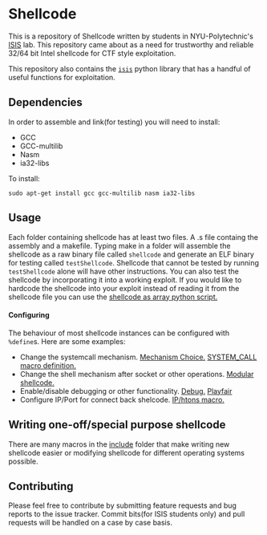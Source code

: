 # Shellcode
This is a repository of Shellcode written by students in NYU-Polytechnic's [ISIS](http://www.isis.poly.edu/) lab. This repository came about as a need for trustworthy and reliable 32/64 bit Intel shellcode for CTF style exploitation.


This repository also contains the [`isis`](https://github.com/isislab/Shellcode/tree/master/isis) python library that has a handful of useful functions for exploitation. 





## Dependencies
In order to assemble and link(for testing) you will need to install:

- GCC
- GCC-multilib
- Nasm
- ia32-libs


To install:

`sudo apt-get install gcc gcc-multilib nasm ia32-libs`



## Usage
Each folder containing shellcode has at least two files. A .s file containg the assembly and a makefile. Typing make in a folder will assemble the shellcode as a raw binary file called `shellcode` and generate an ELF binary for testing called `testShellcode`. Shellcode that cannot be tested by running `testShellcode` alone will have other instructions. You can also test the shellcode by incorporating it into a working exploit. If you would like to hardcode the shellcode into your exploit instead of reading it from the shellcode file you can use the [shellcode as array python script.](https://github.com/isislab/Shellcode/blob/master/shellcodeAsArray/sa.py)


#### Configuring
The behaviour of most shellcode instances can be configured with `%define`s. Here are some examples:

- Change the systemcall mechanism. [Mechanism Choice.](https://github.com/isislab/Shellcode/blob/master/32shellEmulator/makefile#L6)  [SYSTEM_CALL macro definition.](https://github.com/isislab/Shellcode/blob/master/include/syscall.s)
- Change the shell mechanism after socket or other operations. [Modular shellcode.](https://github.com/isislab/Shellcode/blob/master/32bitSocketReuse/shell32.s#L63) 
- Enable/disable debugging or other functionality. [Debug.](https://github.com/isislab/Shellcode/blob/master/32bitSocketReuse/shell32.s#L35) [Playfair](https://github.com/isislab/Shellcode/blob/master/32shellEmulator/shell32.s#L22)
- Configure IP/Port for connect back shelcode. [IP/htons macro.](https://github.com/isislab/Shellcode/blob/master/reverse32IPv4/r32.s#L10)

## Writing one-off/special purpose shellcode 
There are many macros in the [include](https://github.com/isislab/Shellcode/tree/master/include) folder that make writing new shellcode easier or modifying shellcode for different operating systems possible. 

## Contributing
Please feel free to contribute by submitting feature requests and bug reports to the issue tracker. Commit bits(for ISIS students only) and pull requests will be handled on a case by case basis.

